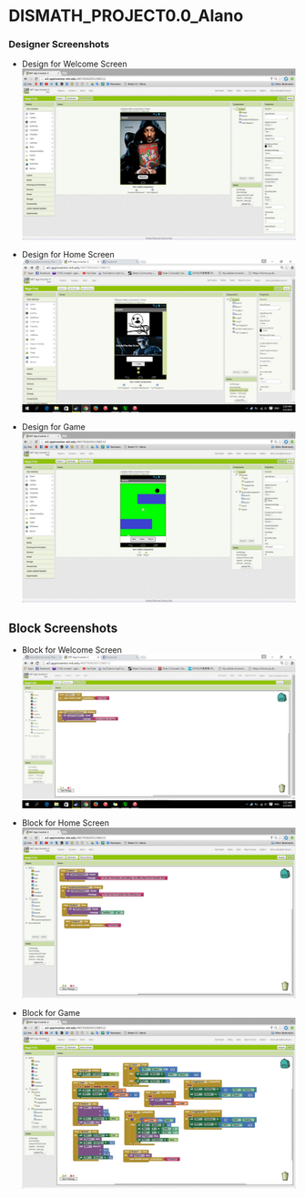 # DISMATH_PROJECT0.0_Alano

### Designer Screenshots
- Design for Welcome Screen
![ScreenShot](Screenshot.4.png)

- Design for Home Screen
![ScreenShot](Screenshot.5.png)

- Design for Game
![ScreenShot](Screenshot.2.png)

## Block Screenshots
- Block for Welcome Screen
![ScreenShot](Screenshot.9.png)

- Block for Home Screen
![ScreenShot](Screenshot.3.png)

- Block for Game
![ScreenShot](Screenshot.1.png)
